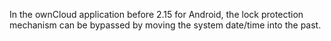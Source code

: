 In the ownCloud application before 2.15 for Android, the lock protection mechanism can be bypassed by moving the system date/time into the past.
